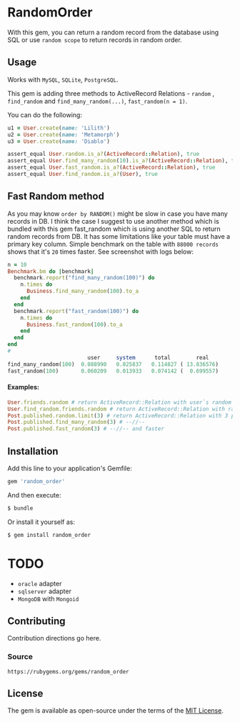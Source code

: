 # RandomOrder
With this gem, you can return a random record from the database using SQL or use `random scope` to return records in random order.

## Usage
Works with `MySQL`, `SQLite`, `PostgreSQL`.

This gem is adding three methods to ActiveRecord Relations - `random` , `find_random` and `find_many_random(...)`, `fast_random(n = 1)`.

You can do the following:
```ruby
u1 = User.create(name: 'Lilith')
u2 = User.create(name: 'Metamorph')
u3 = User.create(name: 'Diablo')

assert_equal User.random.is_a?(ActiveRecord::Relation), true
assert_equal User.find_many_random(10).is_a?(ActiveRecord::Relation), true
assert_equal User.fast_random.is_a?(ActiveRecord::Relation), true
assert_equal User.find_random.is_a?(User), true
```
## Fast Random method
As you may know `order by RANDOM()` might be slow in case you have many records in DB. I think the case I suggest to use another method which is bundled with this gem fast_random which is using another SQL to return random records from DB. It has some limitations like your table must have a primary key column.
Simple benchmark on the table with `88000 records` shows that it's `20` times faster. See screenshot with logs below:

```ruby
n = 10
Benchmark.bm do |benchmark|
  benchmark.report("find_many_random(100)") do
    n.times do
      Business.find_many_random(100).to_a
    end
  end
  benchmark.report("fast_random(100)") do
    n.times do
      Business.fast_random(100).to_a
    end
  end
end
#
                         user     system      total        real
find_many_random(100)  0.088990   0.025837   0.114827 ( 13.836576)
fast_random(100)       0.060209   0.013933   0.074142 (  0.699557)
```

#### Examples:
```ruby
User.friends.random # return ActiveRecord::Relation with user`s random friends
User.find_random.friends.random # return ActiveRecord::Relation with random user`s random friends
Post.published.random.limit(3) # return ActiveRecord::Relation with 3 published posts
Post.published.find_many_random(3) # --//--
Post.published.fast_random(3) # --//-- and faster
```

## Installation
Add this line to your application's Gemfile:

```ruby
gem 'random_order'
```

And then execute:
```bash
$ bundle
```

Or install it yourself as:
```bash
$ gem install random_order
```

# TODO
- `oracle` adapter
- `sqlserver` adapter
- `MongoDB` with `Mongoid`

## Contributing
Contribution directions go here.

### Source
`https://rubygems.org/gems/random_order`

## License
The gem is available as open-source under the terms of the [MIT License](https://opensource.org/licenses/MIT).
